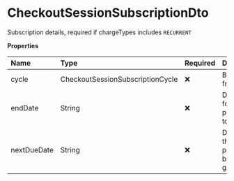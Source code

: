 # CheckoutSessionSubscriptionDto

Subscription details, required if chargeTypes includes `RECURRENT`

**Properties**

| Name        | Type                             | Required | Description                                  |
| :---------- | :------------------------------- | :------- | :------------------------------------------- |
| cycle       | CheckoutSessionSubscriptionCycle | ❌       | Billing frequency                            |
| endDate     | String                           | ❌       | Deadline for payments to be due              |
| nextDueDate | String                           | ❌       | Due date of the next payment to be generated |

<!-- This file was generated by liblab | https://liblab.com/ -->
